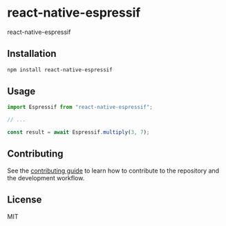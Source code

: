 # react-native-espressif

react-native-espressif

## Installation

```sh
npm install react-native-espressif
```

## Usage

```js
import Espressif from "react-native-espressif";

// ...

const result = await Espressif.multiply(3, 7);
```

## Contributing

See the [contributing guide](CONTRIBUTING.md) to learn how to contribute to the repository and the development workflow.

## License

MIT
